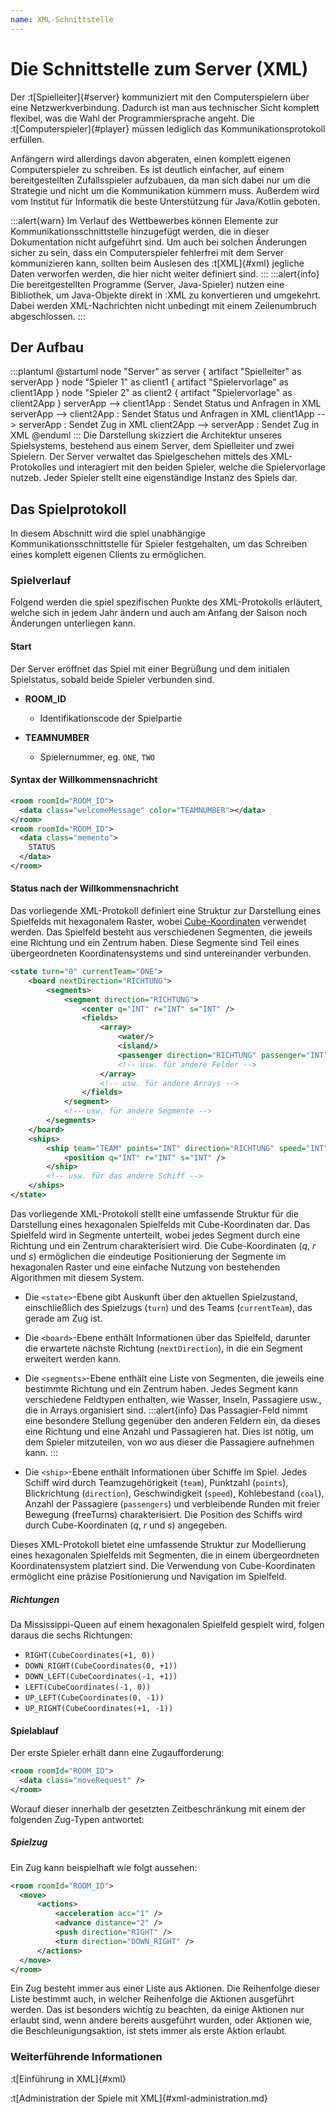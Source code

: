 ```yaml
---
name: XML-Schnittstelle
---
```


# Die Schnittstelle zum Server (XML)

Der :t[Spielleiter]{#server} kommuniziert mit den Computerspielern über eine Netzwerkverbindung. Dadurch ist man aus technischer Sicht komplett flexibel, was die Wahl der Programmiersprache angeht. Die :t[Computerspieler]{#player} müssen lediglich das Kommunikationsprotokoll erfüllen.

Anfängern wird allerdings davon abgeraten, einen komplett eigenen Computerspieler zu schreiben. Es ist deutlich einfacher, auf einem bereitgestellten Zufallsspieler aufzubauen, da man sich dabei nur um die Strategie und nicht um die Kommunikation kümmern muss. Außerdem wird vom Institut für Informatik die beste Unterstützung für Java/Kotlin geboten.

:::alert{warn}
Im Verlauf des Wettbewerbes können Elemente zur Kommunikationsschnittstelle hinzugefügt werden, die in dieser Dokumentation nicht aufgeführt sind. Um auch bei solchen Änderungen sicher zu sein, dass ein Computerspieler fehlerfrei mit dem Server kommunizieren kann, sollten beim Auslesen des :t[XML]{#xml} jegliche Daten verworfen werden, die hier nicht weiter definiert sind.
:::
:::alert{info}
Die bereitgestellten Programme 
(Server, Java-Spieler) nutzen eine Bibliothek,
um Java-Objekte direkt in :XML zu konvertieren und umgekehrt.
Dabei werden XML-Nachrichten nicht unbedingt mit einem Zeilenumbruch abgeschlossen.
:::

## Der Aufbau
:::plantuml
@startuml
node "Server" as server {
    artifact "Spielleiter" as serverApp
}
node "Spieler 1" as client1 {
    artifact "Spielervorlage" as client1App
}
node "Spieler 2" as client2 {
    artifact "Spielervorlage" as client2App
}
serverApp --> client1App : Sendet Status und Anfragen in XML
serverApp --> client2App : Sendet Status und Anfragen in XML
client1App --> serverApp : Sendet Zug in XML
client2App --> serverApp : Sendet Zug in XML
@enduml
:::
Die Darstellung skizziert die Architektur unseres Spielsystems, bestehend aus einem Server, dem Spielleiter und zwei Spielern. Der Server verwaltet das Spielgeschehen mittels des XML-Protokolles und interagiert mit den beiden Spieler, welche die Spielervorlage nutzeb. Jeder Spieler stellt eine eigenständige Instanz des Spiels dar.



## Das Spielprotokoll

In diesem Abschnitt wird die spiel unabhängige Kommunikationsschnittstelle für Spieler festgehalten, um das Schreiben eines komplett eigenen Clients zu ermöglichen.

### Spielverlauf
Folgend werden die spiel spezifischen Punkte des XML-Protokolls erläutert, welche sich in jedem Jahr ändern und auch am Anfang der Saison noch Änderungen unterliegen kann.
#### Start

Der Server eröffnet das Spiel mit einer Begrüßung und dem initialen Spielstatus, sobald beide Spieler verbunden sind.

- **ROOM_ID**
  - Identifikationscode der Spielpartie

- **TEAMNUMBER**
  - Spielernummer, eg. `ONE`, `TWO`

#### Syntax der Willkommensnachricht


```xml
<room roomId="ROOM_ID">
  <data class="welcomeMessage" color="TEAMNUMBER"></data>
</room>
<room roomId="ROOM_ID">
  <data class="memento">
    STATUS
  </data>
</room>
```

#### Status nach der Willkommensnachricht

Das vorliegende XML-Protokoll definiert eine Struktur zur Darstellung eines Spielfelds mit hexagonalem Raster, wobei [Cube-Koordinaten](https://www.redblobgames.com/grids/hexagons/#coordinates-cube) verwendet werden. Das Spielfeld besteht aus verschiedenen Segmenten, die jeweils eine Richtung und ein Zentrum haben. Diese Segmente sind Teil eines übergeordneten Koordinatensystems und sind untereinander verbunden.
```xml
<state turn="0" currentTeam="ONE">
	<board nextDirection="RICHTUNG">
		<segments>
			<segment direction="RICHTUNG">
				<center q="INT" r="INT" s="INT" />
				<fields>
					<array>
						<water/>
						<island/>
						<passenger direction="RICHTUNG" passenger="INT"/>
						<!-- usw. für andere Felder -->
					</array>
					<!-- usw. für andere Arrays -->
				</fields>
			</segment>
			<!-- usw. für andere Segmente -->
		</segments>
	</board>
	<ships>
		<ship team="TEAM" points="INT" direction="RICHTUNG" speed="INT" coal="INT" passengers="INT" freeTurns="INT">
			<position q="INT" r="INT" s="INT" />
		</ship>
		<!-- usw. für das andere Schiff -->
	</ships>
</state>
```

Das vorliegende XML-Protokoll stellt eine umfassende Struktur für die Darstellung eines hexagonalen Spielfelds mit  Cube-Koordinaten dar. Das Spielfeld wird in Segmente unterteilt, wobei jedes Segment durch eine Richtung und ein Zentrum charakterisiert wird. Die Cube-Koordinaten ($q$, $r$ und $s$) ermöglichen die eindeutige Positionierung der Segmente im hexagonalen Raster und eine einfache Nutzung von bestehenden Algorithmen mit diesem System.

- Die ``<state>``-Ebene gibt Auskunft über den aktuellen Spielzustand, einschließlich des Spielzugs (``turn``) und des Teams (``currentTeam``), das gerade am Zug ist.

- Die ``<board>``-Ebene enthält Informationen über das Spielfeld, darunter die erwartete nächste Richtung (``nextDirection``), in die ein Segment erweitert werden kann.

- Die ``<segments>``-Ebene enthält eine Liste von Segmenten, die jeweils eine bestimmte Richtung und ein Zentrum haben. Jedes Segment kann verschiedene Feldtypen enthalten, wie Wasser, Inseln, Passagiere usw., die in Arrays organisiert sind.
:::alert{info}
Das Passagier-Feld nimmt eine besondere Stellung gegenüber den anderen Feldern ein, da dieses eine Richtung und eine Anzahl und Passagieren hat. Dies ist nötig, um dem Spieler mitzuteilen, von wo aus dieser die Passagiere aufnehmen kann.
:::

- Die ``<ship>``-Ebene enthält Informationen über Schiffe im Spiel. Jedes Schiff wird durch Teamzugehörigkeit (``team``), Punktzahl (``points``), Blickrichtung (``direction``), Geschwindigkeit (``speed``), Kohlebestand (``coal``), Anzahl der Passagiere (``passengers``) und verbleibende Runden mit freier Bewegung (freeTurns) charakterisiert. Die Position des Schiffs wird durch Cube-Koordinaten ($q$, $r$ und $s$) angegeben.

Dieses XML-Protokoll bietet eine umfassende Struktur zur Modellierung eines hexagonalen Spielfelds mit Segmenten, die in einem übergeordneten Koordinatensystem platziert sind. Die Verwendung von Cube-Koordinaten ermöglicht eine präzise Positionierung und Navigation im Spielfeld.

##### Richtungen
Da Mississippi-Queen auf einem hexagonalen Spielfeld gespielt wird, 
folgen daraus die sechs Richtungen:
- `RIGHT(CubeCoordinates(+1, 0))`
- `DOWN_RIGHT(CubeCoordinates(0, +1))`
- `DOWN_LEFT(CubeCoordinates(-1, +1))`
- `LEFT(CubeCoordinates(-1, 0))`
- `UP_LEFT(CubeCoordinates(0, -1))`
- `UP_RIGHT(CubeCoordinates(+1, -1))`


#### Spielablauf

Der erste Spieler erhält dann eine Zugaufforderung:

```xml
<room roomId="ROOM_ID">
  <data class="moveRequest" />
</room>
```

Worauf dieser innerhalb der gesetzten Zeitbeschränkung mit einem der folgenden Zug-Typen antwortet:

##### Spielzug
Ein Zug kann beispielhaft wie folgt aussehen:
```xml
<room roomId="ROOM_ID">
  <move>
      <actions>
          <acceleration acc="1" />
          <advance distance="2" />
          <push direction="RIGHT" />
          <turn direction="DOWN_RIGHT" />
      </actions>
  </move>
</room>
```

Ein Zug besteht immer aus einer Liste aus Aktionen. Die Reihenfolge dieser Liste bestimmt auch, in welcher Reihenfolge die Aktionen ausgeführt werden. Das ist besonders wichtig zu beachten, da einige Aktionen nur erlaubt sind, wenn andere bereits ausgeführt wurden, oder Aktionen wie, die Beschleunigungsaktion, ist stets immer als erste Aktion erlaubt.

### Weiterführende Informationen

:t[Einführung in XML]{#xml}

:t[Administration der Spiele mit XML]{#xml-administration.md}